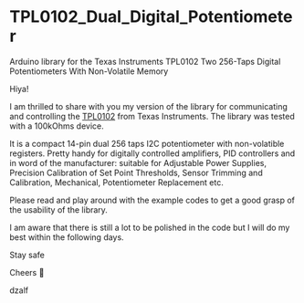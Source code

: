 # TPL0102_Dual_Digital_Potentiometer
Arduino library for the Texas Instruments TPL0102 Two 256-Taps Digital Potentiometers With Non-Volatile Memory


Hiya!

I am thrilled to share with you my version of the library for communicating and controlling the [TPL0102](http://www.ti.com/lit/ds/slis134c/slis134c.pdf) from Texas Instruments. The library was tested with a 100kOhms device.

It is a compact 14-pin dual 256 taps I2C potentiometer with non-volatible registers. Pretty handy for digitally controlled amplifiers, PID controllers and in word of the manufacturer: suitable for Adjustable Power Supplies, Precision Calibration of Set Point Thresholds, Sensor Trimming and Calibration, Mechanical, Potentiometer Replacement etc.

Please read and play around with the example codes to get a good grasp of the usability of the library.

I am aware that there is still a lot to be polished in the code but I will do my best within the following days.

Stay safe

Cheers :beer:

dzalf
